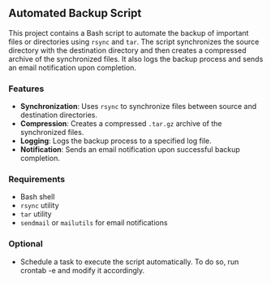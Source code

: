 ## Automated Backup Script

This project contains a Bash script to automate the backup of important files or directories using `rsync` and `tar`. The script synchronizes the source directory with the destination directory and then creates a compressed archive of the synchronized files. It also logs the backup process and sends an email notification upon completion.

### Features

- **Synchronization**: Uses `rsync` to synchronize files between source and destination directories.
- **Compression**: Creates a compressed `.tar.gz` archive of the synchronized files.
- **Logging**: Logs the backup process to a specified log file.
- **Notification**: Sends an email notification upon successful backup completion.

### Requirements

- Bash shell
- `rsync` utility
- `tar` utility
- `sendmail` or `mailutils` for email notifications

### Optional
- Schedule a task to execute the script automatically. To do so, run crontab -e and modify it accordingly. 
